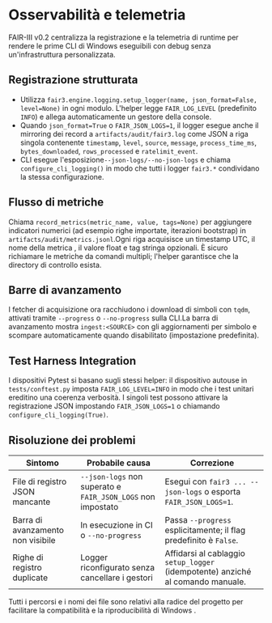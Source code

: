 # Osservabilità e telemetria

FAIR-III v0.2 centralizza la registrazione e la telemetria di runtime per rendere le prime CLI di Windows
eseguibili con debug senza un'infrastruttura personalizzata.

## Registrazione strutturata

- Utilizza `fair3.engine.logging.setup_logger(name, json_format=False, level=None)` in
  ogni modulo. L'helper legge `FAIR_LOG_LEVEL` (predefinito `INFO`) e allega automaticamente un
  gestore della console.
- Quando `json_format=True` o `FAIR_JSON_LOGS=1`, il logger esegue anche il mirroring dei record
  a `artifacts/audit/fair3.log` come JSON a riga singola contenente
  `timestamp`, `level`, `source`, `message`, `process_time_ms`,
  `bytes_downloaded`, `rows_processed` e `ratelimit_event`.
- CLI esegue l'esposizione`--json-logs/--no-json-logs` e chiama
  `configure_cli_logging()` in modo che tutti i logger `fair3.*` condividano la stessa
  configurazione.

## Flusso di metriche

Chiama `record_metrics(metric_name, value, tags=None)` per aggiungere indicatori numerici
(ad esempio righe importate, iterazioni bootstrap) in
`artifacts/audit/metrics.jsonl`.Ogni riga acquisisce un timestamp UTC, il nome della metrica
, il valore float e tag stringa opzionali. È sicuro richiamare le metriche da
comandi multipli; l'helper garantisce che la directory di controllo esista.

## Barre di avanzamento

I fetcher di acquisizione ora racchiudono i download di simboli con `tqdm`, attivati ​​tramite
`--progress` o `--no-progress` sulla CLI.La barra di avanzamento mostra
`ingest:<SOURCE>` con gli aggiornamenti per simbolo e scompare automaticamente quando
disabilitato (impostazione predefinita).

## Test Harness Integration

I dispositivi Pytest si basano sugli stessi helper: il dispositivo autouse in
`tests/conftest.py` imposta `FAIR_LOG_LEVEL=INFO` in modo che i test unitari ereditino una coerenza
verbosità. I singoli test possono attivare la registrazione JSON impostando
`FAIR_JSON_LOGS=1` o chiamando `configure_cli_logging(True)`.

## Risoluzione dei problemi

| Sintomo | Probabile causa | Correzione |
| --- | --- | --- |
| File di registro JSON mancante | `--json-logs` non superato e `FAIR_JSON_LOGS` non impostato | Esegui con `fair3 ... --json-logs` o esporta `FAIR_JSON_LOGS=1`. |
| Barra di avanzamento non visibile | In esecuzione in CI o `--no-progress` | Passa `--progress` esplicitamente; il flag predefinito è `False`. |
| Righe di registro duplicate | Logger riconfigurato senza cancellare i gestori | Affidarsi al cablaggio `setup_logger` (idempotente) anziché al comando manuale. |

Tutti i percorsi e i nomi dei file sono relativi alla radice del progetto per facilitare la compatibilità e la riproducibilità di Windows
.
